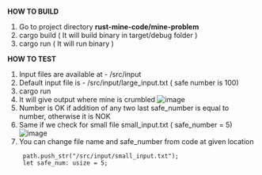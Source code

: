 **HOW TO BUILD**
1) Go to project directory **rust-mine-code/mine-problem**
2) cargo build   ( It will build binary in target/debug folder )
3) cargo run ( It will run binary )
   
**HOW TO TEST**
1) Input files are available at - /src/input
2) Default input file is - /src/input/large_input.txt ( safe number is 100)
3) cargo run
4) It will give output where mine is crumbled
   ![image](https://github.com/pratikmota/rust-mine-code/assets/5825319/bd873526-fd0e-4c3c-8e3c-3061ec81afca)
5) Number is OK if addition of any two last safe_number is equal to number, otherwise it is NOK
6) Same if we check for small file small_input.txt ( safe_number = 5)
   ![image](https://github.com/pratikmota/rust-mine-code/assets/5825319/3f865b88-5eae-4edc-a456-f4afeb2a3da9)
7) You can change file name and safe_number from code at given location
   ```
    path.push_str("/src/input/small_input.txt");
    let safe_num: usize = 5;
   ```
